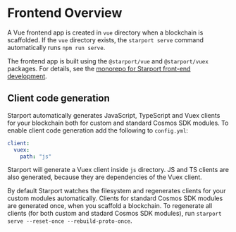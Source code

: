 # Frontend Overview

A Vue frontend app is created in `vue` directory when a blockchain is scaffolded. If the `vue` directory exists, the `starport serve` command automatically runs `npm run serve`.

The frontend app is built using the `@starport/vue` and `@starport/vuex` packages. For  details, see the [monorepo for Starport front-end development](https://github.com/tendermint/vue).

## Client code generation

Starport automatically generates JavaScript, TypeScript and Vuex clients for your blockchain both for custom and standard Cosmos SDK modules. To enable client code generation add the following to `config.yml`:

```yaml
client:
  vuex:
    path: "js"
```

Starport will generate a Vuex client inside `js` directory. JS and TS clients are also generated, because they are dependencies of the Vuex client.

By default Starport watches the filesystem and regenerates clients for your custom modules automatically. Clients for standard Cosmos SDK modules are generated once, when you scaffold a blockchain. To regenerate all clients (for both custom and stadard Cosmos SDK modules), run `starport serve --reset-once --rebuild-proto-once`.
